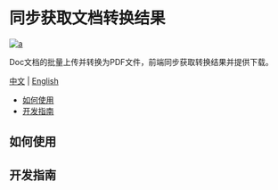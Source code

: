 # 同步获取文档转换结果 

[![a](http://img.shields.io/badge/license-Apache2.0-orange.svg?style=flat)]( http://www.apache.org/licenses/LICENSE-2.0)

Doc文档的批量上传并转换为PDF文件，前端同步获取转换结果并提供下载。 

[中文](https://github.com/liumapp/synchronizing-doc-convert-results/blob/master/README_CN.md) | [English](https://github.com/liumapp/simple-sdk-example/blob/master/README.md)

* [如何使用](#如何使用)
* [开发指南](#开发指南)

## 如何使用



## 开发指南



